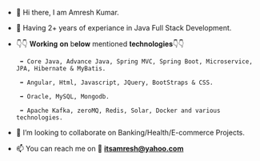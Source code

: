 - 👋 Hi there, I am Amresh Kumar.
- 💼 Having 2+ years of experiance in Java Full Stack Development. 

- 👇👇 𝐖𝐨𝐫𝐤𝐢𝐧𝐠 𝐨𝐧 b𝐞𝐥𝐨𝐰 mentioned 𝐭𝐞𝐜𝐡𝐧𝐨𝐥𝐨𝐠𝐢𝐞𝐬👇👇

       ➡ Core Java, Advance Java, Spring MVC, Spring Boot, Microservice, JPA, Hibernate & MyBatis.

       ➡ Angular, Html, Javascript, JQuery, BootStraps & CSS.

       ➡ Oracle, MySQL, Mongodb.

       ➡ Apache Kafka, zeroMQ, Redis, Solar, Docker and various technologies.

- 🤝 I’m looking to collaborate on Banking/Health/E-commerce Projects.
- 📫 You can reach me on 📧 **itsamresh@yahoo.com**
<!---
Amresh  is a ✨ special ✨ repository because its `README.md` (this file) appears on your GitHub profile.
You can click the Preview link to take a look at your changes.
--->
